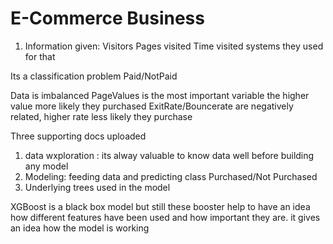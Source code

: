 # E-Commerce Business
1. Information given:
  Visitors
  Pages visited
 Time visited
  systems they used for that
 
 Its a classification problem Paid/NotPaid
 
 Data is imbalanced
 PageValues is the most important variable the higher value more likely they purchased
 ExitRate/Bouncerate are negatively related, higher rate less likely they purchase
 
 Three supporting docs uploaded
 1. data wxploration : its alway valuable to know data well before building any model
 2. Modeling: feeding data and predicting class Purchased/Not Purchased
 3. Underlying trees used in the model 
 
 XGBoost is a black box model but still these booster help to have an idea how different features have been used
 and how important they are. it gives an idea how the model is working 
